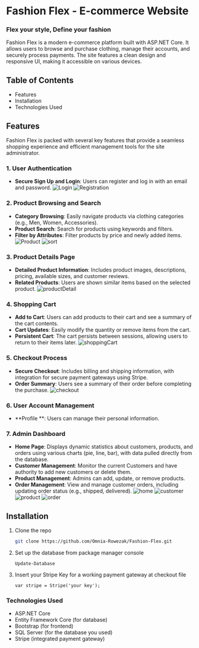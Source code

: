 # Fashion Flex - E-commerce Website
### Flex your style, Define your fashion

Fashion Flex is a modern e-commerce platform built with ASP.NET Core. It allows users to browse and purchase clothing, manage their accounts, and securely process payments. The site features a clean design and responsive UI, making it accessible on various devices.

## Table of Contents
- Features
- Installation
- Technologies Used

## Features

Fashion Flex is packed with several key features that provide a seamless shopping experience and efficient management tools for the site administrator.

### 1. User Authentication
   - **Secure Sign Up and Login**: Users can register and log in with an email and password.
     ![Login](wwwroot/images/log.jpg)
     ![Registration](wwwroot/images/registration.jpg)

### 2. Product Browsing and Search
   - **Category Browsing**: Easily navigate products via clothing categories (e.g., Men, Women, Accessories).
   - **Product Search**: Search for products using keywords and filters.
   - **Filter by Attributes**: Filter products by price and newly added items.
     ![Product](wwwroot/images/product.jpg)
     ![sort](wwwroot/images/productSort.jpg)

### 3. Product Details Page
   - **Detailed Product Information**: Includes product images, descriptions, pricing, available sizes, and customer reviews.
   - **Related Products**: Users are shown similar items based on the selected product.
     ![productDetail](wwwroot/images/productDetail.jpg)

### 4. Shopping Cart
   - **Add to Cart**: Users can add products to their cart and see a summary of the cart contents.
   - **Cart Updates**: Easily modify the quantity or remove items from the cart.
   - **Persistent Cart**: The cart persists between sessions, allowing users to return to their items later.
     ![shoppingCart](wwwroot/images/shoppingCart.jpg)

### 5. Checkout Process
   - **Secure Checkout**: Includes billing and shipping information, with integration for secure payment gateways using Stripe.
   - **Order Summary**: Users see a summary of their order before completing the purchase.
     ![checkout](wwwroot/images/checkout.jpg) 

### 6. User Account Management
   - **Profile **: Users can manage their personal information.

### 7. Admin Dashboard
   - **Home Page**: Displays dynamic statistics about customers, products, and orders using various charts (pie, line, bar), with data pulled directly from the database.
   - **Customer Management**: Monitor the current Customers and have authority to add new customers or delete them.
   - **Product Management**: Admins can add, update, or remove products.
   - **Order Management**: View and manage customer orders, including updating order status (e.g., shipped, delivered).
     ![home](wwwroot/images/adhome.jpg)
     ![customer](wwwroot/images/customerTab.jpg)
     ![product](wwwroot/images/productTab.jpg)
     ![order](wwwroot/images/orderTab.jpg)

## Installation

1. Clone the repo
   ```bash
   git clone https://github.com/Omnia-Rowezak/Fashion-Flex.git
   ```
2. Set up the database from package manager console
   ```
   Update-Database
   ```

3. Insert your Stripe Key for a working payment gateway at checkout file
   ```
   var stripe = Stripe('your key');
   ```

### **Technologies Used**
- ASP.NET Core
- Entity Framework Core (for database)
- Bootstrap (for frontend)
- SQL Server (for the database you used)
- Stripe (integrated payment gateway)
